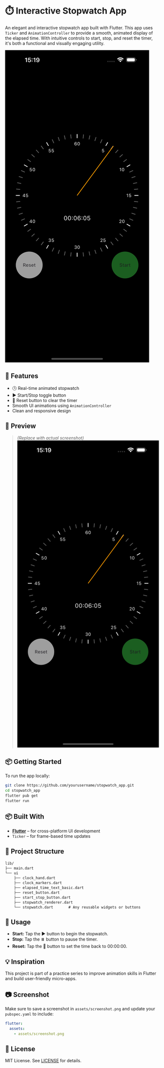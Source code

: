 # ⏱️ Interactive Stopwatch App

An elegant and interactive stopwatch app built with Flutter. This app uses `Ticker` and `AnimationController` to provide a smooth, animated display of the elapsed time. With intuitive controls to start, stop, and reset the timer, it's both a functional and visually engaging utility.

![Stopwatch Screenshot](assets/screenshot.png)

## 🚀 Features

- 🕒 Real-time animated stopwatch
- ▶️ Start/Stop toggle button
- 🔄 Reset button to clear the timer
- Smooth UI animations using `AnimationController`
- Clean and responsive design

## 📸 Preview

> *(Replace with actual screenshot)*  
> ![App Screenshot](assets/screenshot.png)

## 📦 Getting Started

To run the app locally:

```bash
git clone https://github.com/yourusername/stopwatch_app.git
cd stopwatch_app
flutter pub get
flutter run
```

## 📦 Built With

- [**Flutter**](https://flutter.dev/) – for cross-platform UI development  
- `Ticker` – for frame-based time updates  

## 📁 Project Structure

```plaintext
lib/
├── main.dart
└── ui
    ├── clock_hand.dart
    ├── clock_markers.dart
    ├── elapsed_time_text_basic.dart
    ├── reset_button.dart
    ├── start_stop_button.dart
    ├── stopwatch_renderer.dart
    └── stopwatch.dart       # Any reusable widgets or buttons
```

## 📌 Usage

- **Start:** Tap the ▶️ button to begin the stopwatch.  
- **Stop:** Tap the ⏸️ button to pause the timer.  
- **Reset:** Tap the 🔄 button to set the time back to 00:00:00.

## 💡 Inspiration

This project is part of a practice series to improve animation skills in Flutter and build user-friendly micro-apps.

## 📷 Screenshot

Make sure to save a screenshot in `assets/screenshot.png` and update your `pubspec.yaml` to include:

```yaml
flutter:
  assets:
    - assets/screenshot.png
```

## 📝 License

MIT License. See [LICENSE](LICENSE) for details.
